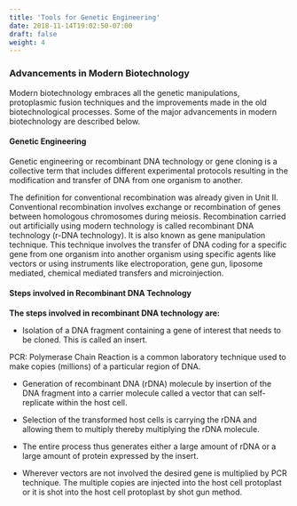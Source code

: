 ```yaml
---
title: 'Tools for Genetic Engineering'
date: 2018-11-14T19:02:50-07:00
draft: false
weight: 4
---
```

### Advancements in Modern Biotechnology

Modern biotechnology embraces all the genetic manipulations, protoplasmic fusion techniques and the improvements made in the old biotechnological processes. Some of the major advancements in modern biotechnology are described below.

#### Genetic Engineering

Genetic engineering or recombinant DNA technology or gene cloning is a collective term that includes different experimental protocols resulting in the modification and transfer of DNA from one organism to another.

The definition for conventional recombination was already given in Unit II. Conventional recombination involves exchange or recombination of genes between homologous chromosomes during meiosis. Recombination carried out artificially using modern technology is called recombinant DNA technology (r-DNA technology). It is also known as gene manipulation technique. This technique involves the transfer of DNA coding for a specific gene from one organism into another organism using specific agents like vectors or using instruments like electroporation, gene gun, liposome mediated, chemical mediated transfers and microinjection.

#### Steps involved in Recombinant DNA Technology

**The steps involved in recombinant DNA technology are:**

*   Isolation of a DNA fragment containing a gene of interest that needs to be cloned. This is called an insert.

PCR: Polymerase Chain Reaction is a common laboratory technique used to make copies (millions) of a particular region of DNA.

*   Generation of recombinant DNA (rDNA) molecule by insertion of the DNA fragment into a carrier molecule called a vector that can self-replicate within the host cell.
    
*   Selection of the transformed host cells is carrying the rDNA and allowing them to multiply thereby multiplying the rDNA molecule.
    
*   The entire process thus generates either a large amount of rDNA or a large amount of protein expressed by the insert.
    
*   Wherever vectors are not involved the desired gene is multiplied by PCR technique. The multiple copies are injected into the host cell protoplast or it is shot into the host cell protoplast by shot gun method.
